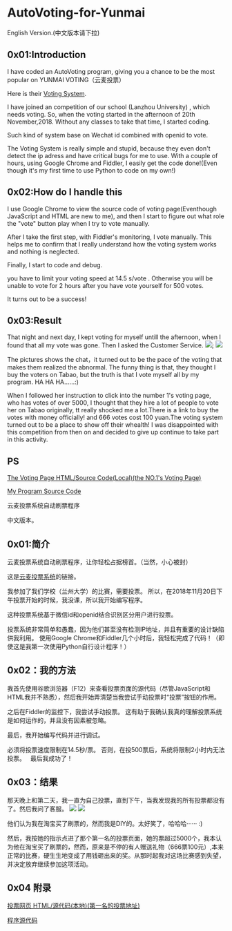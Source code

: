 # AutoVoting-for-Yunmai

English Version.(中文版本请下拉)

## 0x01:Introduction
I have coded an AutoVoting program, giving you a chance to be the most popular on YUNMAI VOTING（云麦投票） 

Here is their [Voting System](http://www.mianfeitoupiao.com/).

I have joined an competition of our school (Lanzhou University) , which needs voting. So, when the voting started in the afternoon of 20th November,2018. Without any classes to take that time, I started coding.

Such kind of system base on Wechat id combined with openid to vote.

The Voting System is really simple and stupid, because they even don't detect the ip adress and have critical bugs for me to use. With a couple of hours, using Google Chrome and Fiddler, I easily get the code done!(Even though it's my first time to use Python to code on my own!)
## 0x02:How do I handle this
 I use Google Chrome to view the source code of voting page(Eventhough JavaScript and HTML are new to me), and then I start to figure out what role the "vote" button play when I try to vote manually.

 After I take the first step, with Fiddler's monitoring, I vote manually. This helps me to confirm that I really understand how the voting system works and nothing is neglected.

 Finally, I start to code and debug. 

 you have to limit your voting speed at 14.5 s/vote . Otherwise you will be unable to vote for 2 hours after you have vote yourself for 500 votes.
 
 It turns out to be a success!
## 0x03:Result
That night and next day, I kept voting for myself untill the afternoon, when I found that all my vote was gone. Then I asked the Customer Service.
![](Screenshot_2018-11-21-18-19-28-072_com.tencent.mm.png);
![](mmexport1542795832683.jpg)

The pictures shows the chat，it turned out to be the pace of the voting that makes them realized the abnormal. The funny thing is that, they thought I buy the voters on Tabao, but the truth is that I vote myself all by my program. HA HA HA......:)

When I followed her instruction to click into the number 1's voting page, who has votes of over 5000, I thought that they hire a lot of people to vote her on Tabao originally, tt really shocked me a lot.There is a link to buy the votes with money officially! and 666 votes cost 100 yuan.The voting system turned out to be a place to show off their whealth! I was disappointed with this competition from then on and decided to give up continue to take part in this activity.

## PS
[The Voting Page HTML/Source Code(Local)(the NO.1's Voting Page)](觅冬.html)

[My Program Source Code](AutoVoting-for-Yunmai.py)

云麦投票系统自动刷票程序

中文版本。

## 0x01:简介
云麦投票系统自动刷票程序，让你轻松占据榜首。（当然，小心被封）

这是[云麦投票系统](http://www.mianfeitoupiao.com/)的链接。

我参加了我们学校（兰州大学）的比赛，需要投票。 所以，在2018年11月20日下午投票开始的时候，我没课，所以我开始编写程序。

这种投票系统基于微信id和openid结合识别区分用户进行投票。

投票系统非常简单和愚蠢，因为他们甚至没有检测IP地址，并且有重要的设计缺陷供我利用。 使用Google Chrome和Fiddler几个小时后，我轻松完成了代码！（即使这是我第一次使用Python自行设计程序！）

## 0x02：我的方法
我首先使用谷歌浏览器（F12）来查看投票页面的源代码（尽管JavaScript和HTML我并不熟悉），然后我开始弄清楚当我尝试手动投票时“投票”按钮的作用。

之后在Fiddler的监控下，我尝试手动投票。 这有助于我确认我真的理解投票系统是如何运作的，并且没有因素被忽略。

最后，我开始编写代码并进行调试。

必须将投票速度限制在14.5秒/票。 否则，在投500票后，系统将限制2小时内无法投票。
 
最后我成功了！

## 0x03：结果
那天晚上和第二天，我一直为自己投票，直到下午，当我发现我的所有投票都没有了。然后我问了客服。
![](Screenshot_2018-11-21-18-19-28-072_com.tencent.mm.png)
![](mmexport1542795832683.jpg)

他们认为我在淘宝买了刷票的，然而我是DIY的。太好笑了，哈哈哈······ :)

然后，我按她的指示点进了那个第一名的投票页面，她的票超过5000个，我本认为他在淘宝买了刷票的，然而，原来是不停的有人赠送礼物（666票100元）,本来正常的比赛，硬生生地变成了用钱砸出来的奖。从那时起我对这场比赛感到失望，并决定放弃继续参加这项活动。

## 0x04 附录
[投票网页 HTML/源代码(本地)(第一名的投票地址)](觅冬.html)

[程序源代码](AutoVoting-for-Yunmai.py)
